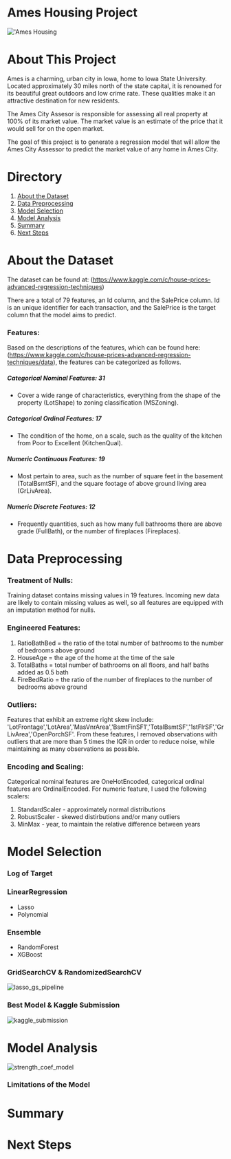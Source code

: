 # Ames Housing Project

!['Ames Housing](https://storage.googleapis.com/kaggle-media/competitions/House%20Prices/kaggle_5407_media_housesbanner.png)

# About This Project

Ames is a charming, urban city in Iowa, home to Iowa State University. Located approximately 30 miles north of the state capital, it is renowned for its beautiful great outdoors and low crime rate. These qualities make it an attractive destination for new residents. 

The Ames City Assesor is responsible for assessing all real property at 100% of its market value. The market value is an estimate of the price that it would sell for on the open market. 

The goal of this project is to generate a regression model that will allow the Ames City Assessor to predict the market value of any home in Ames City. 

# Directory

1. [About the Dataset](#-about-the-dataset)
2. [Data Preprocessing](#-data-preprocessing)
3. [Model Selection](#-model-selection)
4. [Model Analysis](#-model-analysis)
5. [Summary](#-summary)
6. [Next Steps](#-next-steps)


# About the Dataset

The dataset can be found at: (https://www.kaggle.com/c/house-prices-advanced-regression-techniques)

There are a total of 79 features, an Id column, and the SalePrice column. Id is an unique identifier for each transaction, and the SalePrice is the target column that the model aims to predict.

### Features:

Based on the descriptions of the features, which can be found here: (https://www.kaggle.com/c/house-prices-advanced-regression-techniques/data), the features can be categorized as follows. 

##### Categorical Nominal Features: 31
- Cover a wide range of characteristics, everything from the shape of the property (LotShape) to zoning classification (MSZoning).

##### Categorical Ordinal Features: 17
- The condition of the home, on a scale, such as the quality of the kitchen from Poor to Excellent (KitchenQual).

##### Numeric Continuous Features: 19
- Most pertain to area, such as the number of square feet in the basement (TotalBsmtSF), and the square footage of above ground living area (GrLivArea).

##### Numeric Discrete Features: 12
- Frequently quantities, such as how many full bathrooms there are above grade (FullBath), or the number of fireplaces (Fireplaces).

# Data Preprocessing

### Treatment of Nulls:
Training dataset contains missing values in 19 features. Incoming new data are likely to contain missing values as well, so all features are equipped with an imputation method for nulls. 

### Engineered Features:
1. RatioBathBed = the ratio of the total number of bathrooms to the number of bedrooms above ground
2. HouseAge = the age of the home at the time of the sale
3. TotalBaths = total number of bathrooms on all floors, and half baths added as 0.5 bath
4. FireBedRatio = the ratio of the number of fireplaces to the number of bedrooms above ground

### Outliers:
Features that exhibit an extreme right skew include: 'LotFrontage','LotArea','MasVnrArea','BsmtFinSF1','TotalBsmtSF','1stFlrSF','GrLivArea','OpenPorchSF'.
From these features, I removed observations with outliers that are more than 5 times the IQR in order to reduce noise, while maintaining as many observations as possible.

### Encoding and Scaling:
Categorical nominal features are OneHotEncoded, categorical ordinal features are OrdinalEncoded.
For numeric feature, I used the following scalers:
1. StandardScaler - approximately normal distributions
2. RobustScaler - skewed distirbutions and/or many outliers
3. MinMax - year, to maintain the relative difference between years

# Model Selection

### Log of Target


### LinearRegression
- Lasso
- Polynomial

### Ensemble
- RandomForest
- XGBoost

### GridSearchCV & RandomizedSearchCV

![lasso_gs_pipeline](https://github.com/user-attachments/assets/74d4f8b2-138c-485d-b67e-3d95959881a3)

### Best Model & Kaggle Submission

![kaggle_submission](https://github.com/user-attachments/assets/26c45416-d87f-468b-9dc4-39b20d396b42)


# Model Analysis

![strength_coef_model](https://github.com/user-attachments/assets/65ce82e7-3280-4739-bb72-216fb7bf17d4)

### Limitations of the Model

# Summary

# Next Steps
